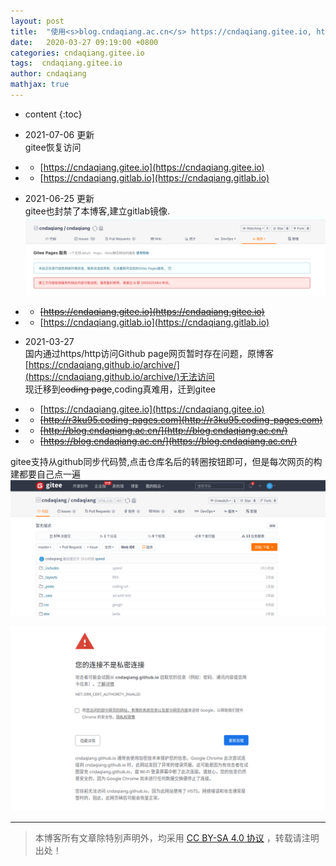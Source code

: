 ```yaml
---
layout: post
title:  "使用<s>blog.cndaqiang.ac.cn</s> https://cndaqiang.gitee.io, https://cndaqiang.gitlab.io辅助Github page访问"
date:   2020-03-27 09:19:00 +0800
categories: cndaqiang.gitee.io
tags:  cndaqiang.gitee.io
author: cndaqiang
mathjax: true
---
```

* content
{:toc}

- 2021-07-06 更新<br>
gitee恢复访问
- - [https://cndaqiang.gitee.io](https://cndaqiang.gitee.io)
- - [https://cndaqiang.gitlab.io](https://cndaqiang.gitlab.io)

- 2021-06-25 更新<br>
gitee也封禁了本博客,建立gitlab镜像.
![](/uploads/2020/12/gitee.png)
- - ~~[https://cndaqiang.gitee.io](https://cndaqiang.gitee.io)~~
- - [https://cndaqiang.gitlab.io](https://cndaqiang.gitlab.io)

- 2021-03-27<br>
国内通过https/http访问Github page网页暂时存在问题，原博客[https://cndaqiang.github.io/archive/](https://cndaqiang.github.io/archive/)无法访问<br>
现迁移到~~coding page~~,coding真难用，迁到gitee 
- - [https://cndaqiang.gitee.io](https://cndaqiang.gitee.io)
- - ~~[http://r3ku95.coding-pages.com](http://r3ku95.coding-pages.com)~~
- - ~~[http://blog.cndaqiang.ac.cn/](http://blog.cndaqiang.ac.cn/)~~ 
- - ~~[https://blog.cndaqiang.ac.cn/](https://blog.cndaqiang.ac.cn/)~~


gitee支持从github同步代码赞,点击仓库名后的转圈按钮即可，但是每次网页的构建都要自己点一遍
![](/uploads/2020/03/gitee.png)

![](/uploads/2020/03/https.png)




------
>本博客所有文章除特别声明外，均采用 [CC BY-SA 4.0 协议](https://creativecommons.org/licenses/by-sa/4.0/deed.zh) ，转载请注明出处！
